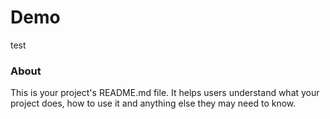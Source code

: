 Demo
====

test

### About

This is your project's README.md file. It helps users understand what your
project does, how to use it and anything else they may need to know.